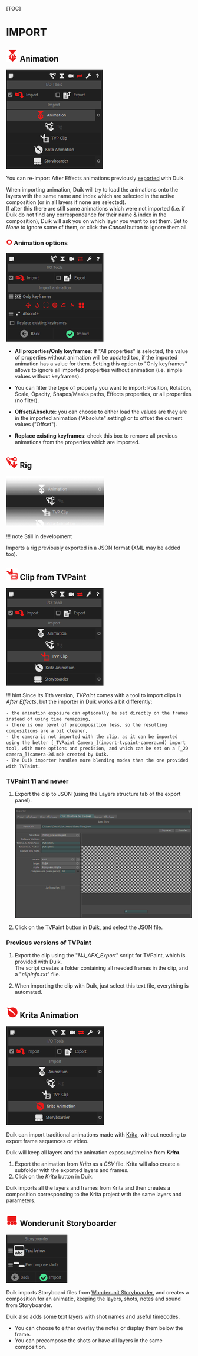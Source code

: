 [TOC]
# IMPORT

## ![Import anim Icon](img\duik-icons\importanim-icon-r.png) Animation

![Import Anim ](img\duik-screenshots\S-IOTools\Import\ImportAnimation-panel.PNG)

You can re-import After Effects animations previously [exported](../Export/#Animation) with Duik.

When importing animation, Duik will try to load the animations onto the layers with the same name and index which are selected in the active composition (or in all layers if none are selected).  
If after this there are still some animations which were not imported (i.e. if Duik do not find any correspondance for their name & index in the composition), Duik will ask you on which layer you want to set them. Set to *None* to ignore some of them, or click the *Cancel* button to ignore them all.

### ![Import anim optn](img\duik-icons\circle-little_r.png) Animation options

![Import Anim optn ](img\duik-screenshots\S-IOTools\Import\ImportAnimation-optn.PNG)

- **All properties/Only keyframes**: If "All properties" is selected, the value of properties without animation will be updated too, if the imported animation has a value for them. Setting this option to "Only keyframes" allows to ignore all imported properties without animation (i.e. simple values without keyframes).

- You can filter the type of property you want to import: Position, Rotation, Scale, Opacity, Shapes/Masks paths, Effects properties, or all properties (no filter).

- **Offset/Absolute**: you can choose to either load the values are they are in the imported animation ("Absolute" setting) or to offset the current values ("Offset").

- **Replace existing keyframes**: check this box to remove all previous animations from the properties which are imported.

## ![Import rig Icon](img\duik-icons\importrig-icon-r.png) Rig

![Import rig ](img\duik-screenshots\S-IOTools\Import\import-rig-transp.png)

!!! note
    Still in development

Imports a rig previously exported in a JSON format (XML may be added too).

## ![Import tvp Icon](img\duik-icons\importTVP-icon-r.png) Clip from TVPaint

![Import tvp ](img\duik-screenshots\S-IOTools\Import\ImportTVPclip-panel.PNG)

!!! hint
    Since its 11th version, _TVPaint_ comes with a tool to import clips in _After Effects_, but the importer in Duik works a bit differently:

    - the animation exposure can optionally be set directly on the frames instead of using time remapping,  
    - there is one level of precomposition less, so the resulting compositions are a bit cleaner,  
    - the camera is not imported with the clip, as it can be imported using the better [_TVPaint Camera_](import-tvpaint-camera.md) import tool, with more options and precision, and which can be set on a [_2D camera_](camera-2d.md) created by Duik.
    - The Duik importer handles more blending modes than the one provided with TVPaint.

### TVPaint 11 and newer

1. Export the clip to JSON (using the Layers structure tab of the export panel).

    ![TVPaint export panel](img/tvpaint/export-layer-structure.PNG)

2. Click on the TVPaint button in Duik, and select the JSON file.

### Previous versions of TVPaint

1. Export the clip using the "*MJ_AFX_Export*" script for TVPaint, which is provided with Duik.  
The script creates a folder containing all needed frames in the clip, and a "*clipInfo.txt*" file.

2. When importing the clip with Duik, just select this text file, everything is automated.

## ![Import krita Icon](img\duik-icons\krita-icon-r.png) Krita Animation

![Import krita ](img\duik-screenshots\S-IOTools\Import\ImportKritaAnim-panel.PNG)

Duik can import traditional animations made with [Krita](http://krita.org), without needing to export frame sequences or video.

Duik will keep all layers and the animation exposure/timeline from ***Krita***.

1. Export the animation from *Krita* as a *CSV* file. Krita will also create a subfolder with the exported layers and frames.
2. Click on the *Krita* button in Duik.

Duik imports all the layers and frames from Krita and then creates a composition corresponding to the Krita project with the same layers and parameters.

## ![Import storyboard Icon](img\duik-icons\storyboard-icon-r.png) Wonderunit Storyboarder

![Import storyboard ](img\duik-screenshots\S-IOTools\Import\ImportStoryboard-panels.png)

Duik imports Storyboard files from [Wonderunit Storyboarder](https://wonderunit.com/storyboarder/), and creates a composition for an animatic, keeping the layers, shots, notes and sound from Storyboarder.

Duik also adds some text layers with shot names and useful timecodes.

- You can choose to either overlay the notes or display them below the frame.
- You can precompose the shots or have all layers in the same composition.
